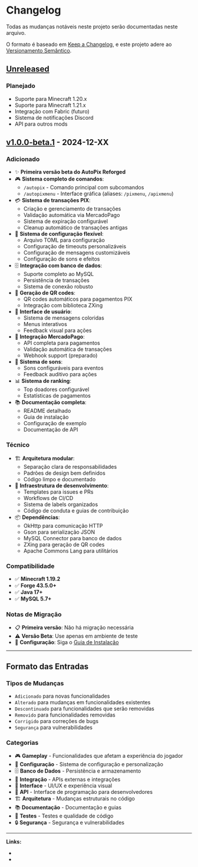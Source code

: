 # Changelog

Todas as mudanças notáveis neste projeto serão documentadas neste arquivo.

O formato é baseado em [Keep a Changelog](https://keepachangelog.com/pt-BR/1.0.0/),
e este projeto adere ao [Versionamento Semântico](https://semver.org/lang/pt-BR/).

## [Unreleased]

### Planejado
- Suporte para Minecraft 1.20.x
- Suporte para Minecraft 1.21.x
- Integração com Fabric (futuro)
- Sistema de notificações Discord
- API para outros mods

## [v1.0.0-beta.1] - 2024-12-XX

### Adicionado
- ✨ **Primeira versão beta do AutoPix Reforged**
- 🎮 **Sistema completo de comandos**:
  - `/autopix` - Comando principal com subcomandos
  - `/autopixmenu` - Interface gráfica (aliases: `/pixmenu`, `/apixmenu`)
- 💳 **Sistema de transações PIX**:
  - Criação e gerenciamento de transações
  - Validação automática via MercadoPago
  - Sistema de expiração configurável
  - Cleanup automático de transações antigas
- 🔧 **Sistema de configuração flexível**:
  - Arquivo TOML para configuração
  - Configuração de timeouts personalizáveis
  - Configuração de mensagens customizáveis
  - Configuração de sons e efeitos
- 🗄️ **Integração com banco de dados**:
  - Suporte completo ao MySQL
  - Persistência de transações
  - Sistema de conexão robusto
- 📱 **Geração de QR codes**:
  - QR codes automáticos para pagamentos PIX
  - Integração com biblioteca ZXing
- 🎨 **Interface de usuário**:
  - Sistema de mensagens coloridas
  - Menus interativos
  - Feedback visual para ações
- 🔗 **Integração MercadoPago**:
  - API completa para pagamentos
  - Validação automática de transações
  - Webhook support (preparado)
- 🎵 **Sistema de sons**:
  - Sons configuráveis para eventos
  - Feedback auditivo para ações
- 📊 **Sistema de ranking**:
  - Top doadores configurável
  - Estatísticas de pagamentos
- 📚 **Documentação completa**:
  - README detalhado
  - Guia de instalação
  - Configuração de exemplo
  - Documentação de API

### Técnico
- 🏗️ **Arquitetura modular**:
  - Separação clara de responsabilidades
  - Padrões de design bem definidos
  - Código limpo e documentado
- 🧪 **Infraestrutura de desenvolvimento**:
  - Templates para issues e PRs
  - Workflows de CI/CD
  - Sistema de labels organizados
  - Código de conduta e guias de contribuição
- 📦 **Dependências**:
  - OkHttp para comunicação HTTP
  - Gson para serialização JSON
  - MySQL Connector para banco de dados
  - ZXing para geração de QR codes
  - Apache Commons Lang para utilitários

### Compatibilidade
- ✅ **Minecraft 1.19.2**
- ✅ **Forge 43.5.0+**
- ✅ **Java 17+**
- ✅ **MySQL 5.7+**

### Notas de Migração
- 📋 **Primeira versão**: Não há migração necessária
- ⚠️ **Versão Beta**: Use apenas em ambiente de teste
- 🔧 **Configuração**: Siga o [Guia de Instalação](INSTALLATION.md)

---

## Formato das Entradas

### Tipos de Mudanças
- `Adicionado` para novas funcionalidades
- `Alterado` para mudanças em funcionalidades existentes
- `Descontinuado` para funcionalidades que serão removidas
- `Removido` para funcionalidades removidas
- `Corrigido` para correções de bugs
- `Segurança` para vulnerabilidades

### Categorias
- 🎮 **Gameplay** - Funcionalidades que afetam a experiência do jogador
- 🔧 **Configuração** - Sistema de configuração e personalização
- 🗄️ **Banco de Dados** - Persistência e armazenamento
- 📱 **Integração** - APIs externas e integrações
- 🎨 **Interface** - UI/UX e experiência visual
- 🔗 **API** - Interface de programação para desenvolvedores
- 🏗️ **Arquitetura** - Mudanças estruturais no código
- 📚 **Documentação** - Documentação e guias
- 🧪 **Testes** - Testes e qualidade de código
- 🔒 **Segurança** - Segurança e vulnerabilidades

---

**Links:**
- [Unreleased]: https://github.com/Oraculo-sh/autopix-reforged/compare/v1.0.0-beta.1...HEAD
- [v1.0.0-beta.1]: https://github.com/Oraculo-sh/autopix-reforged/releases/tag/v1.0.0-beta.1